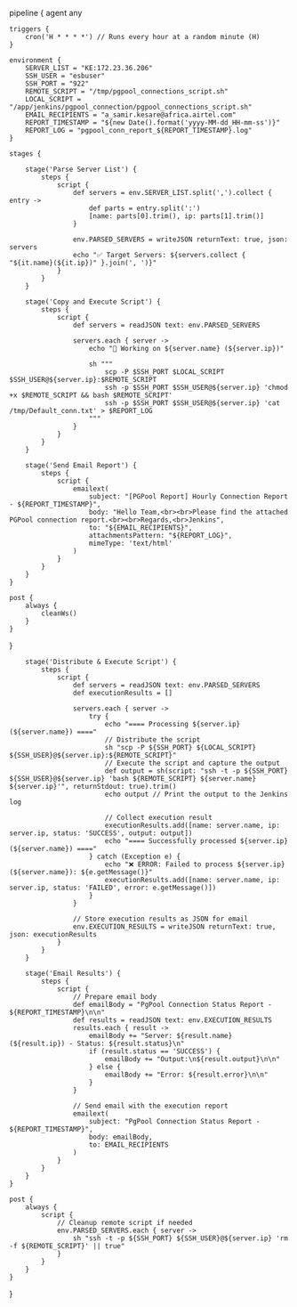 pipeline {
    agent any

    triggers {
        cron('H * * * *') // Runs every hour at a random minute (H)
    }

    environment {
        SERVER_LIST = "KE:172.23.36.206"
        SSH_USER = "esbuser"
        SSH_PORT = "922"
        REMOTE_SCRIPT = "/tmp/pgpool_connections_script.sh"
        LOCAL_SCRIPT = "/app/jenkins/pgpool_connection/pgpool_connections_script.sh"
        EMAIL_RECIPIENTS = "a_samir.kesare@africa.airtel.com"
        REPORT_TIMESTAMP = "${new Date().format('yyyy-MM-dd_HH-mm-ss')}"
        REPORT_LOG = "pgpool_conn_report_${REPORT_TIMESTAMP}.log"
    }

    stages {

        stage('Parse Server List') {
            steps {
                script {
                    def servers = env.SERVER_LIST.split(',').collect { entry ->
                        def parts = entry.split(':')
                        [name: parts[0].trim(), ip: parts[1].trim()]
                    }

                    env.PARSED_SERVERS = writeJSON returnText: true, json: servers
                    echo "✅ Target Servers: ${servers.collect { "${it.name}(${it.ip})" }.join(', ')}"
                }
            }
        }

        stage('Copy and Execute Script') {
            steps {
                script {
                    def servers = readJSON text: env.PARSED_SERVERS

                    servers.each { server ->
                        echo "🔧 Working on ${server.name} (${server.ip})"

                        sh """
                            scp -P $SSH_PORT $LOCAL_SCRIPT $SSH_USER@${server.ip}:$REMOTE_SCRIPT
                            ssh -p $SSH_PORT $SSH_USER@${server.ip} 'chmod +x $REMOTE_SCRIPT && bash $REMOTE_SCRIPT'
                            ssh -p $SSH_PORT $SSH_USER@${server.ip} 'cat /tmp/Default_conn.txt' > $REPORT_LOG
                        """
                    }
                }
            }
        }

        stage('Send Email Report') {
            steps {
                script {
                    emailext(
                        subject: "[PGPool Report] Hourly Connection Report - ${REPORT_TIMESTAMP}",
                        body: "Hello Team,<br><br>Please find the attached PGPool connection report.<br><br>Regards,<br>Jenkins",
                        to: "${EMAIL_RECIPIENTS}",
                        attachmentsPattern: "${REPORT_LOG}",
                        mimeType: 'text/html'
                    )
                }
            }
        }
    }

    post {
        always {
            cleanWs()
        }
    }
}

        stage('Distribute & Execute Script') {
            steps {
                script {
                    def servers = readJSON text: env.PARSED_SERVERS
                    def executionResults = []

                    servers.each { server ->
                        try {
                            echo "==== Processing ${server.ip} (${server.name}) ===="
                            // Distribute the script
                            sh "scp -P ${SSH_PORT} ${LOCAL_SCRIPT} ${SSH_USER}@${server.ip}:${REMOTE_SCRIPT}"
                            // Execute the script and capture the output
                            def output = sh(script: "ssh -t -p ${SSH_PORT} ${SSH_USER}@${server.ip} 'bash ${REMOTE_SCRIPT} ${server.name} ${server.ip}'", returnStdout: true).trim()
                            echo output // Print the output to the Jenkins log

                            // Collect execution result
                            executionResults.add([name: server.name, ip: server.ip, status: 'SUCCESS', output: output])
                            echo "==== Successfully processed ${server.ip} (${server.name}) ===="
                        } catch (Exception e) {
                            echo "❌ ERROR: Failed to process ${server.ip} (${server.name}): ${e.getMessage()}"
                            executionResults.add([name: server.name, ip: server.ip, status: 'FAILED', error: e.getMessage()])
                        }
                    }

                    // Store execution results as JSON for email
                    env.EXECUTION_RESULTS = writeJSON returnText: true, json: executionResults
                }
            }
        }

        stage('Email Results') {
            steps {
                script {
                    // Prepare email body
                    def emailBody = "PgPool Connection Status Report - ${REPORT_TIMESTAMP}\n\n"
                    def results = readJSON text: env.EXECUTION_RESULTS
                    results.each { result ->
                        emailBody += "Server: ${result.name} (${result.ip}) - Status: ${result.status}\n"
                        if (result.status == 'SUCCESS') {
                            emailBody += "Output:\n${result.output}\n\n"
                        } else {
                            emailBody += "Error: ${result.error}\n\n"
                        }
                    }

                    // Send email with the execution report
                    emailext(
                        subject: "PgPool Connection Status Report - ${REPORT_TIMESTAMP}",
                        body: emailBody,
                        to: EMAIL_RECIPIENTS
                    )
                }
            }
        }
    }

    post {
        always {
            script {
                // Cleanup remote script if needed
                env.PARSED_SERVERS.each { server ->
                    sh "ssh -t -p ${SSH_PORT} ${SSH_USER}@${server.ip} 'rm -f ${REMOTE_SCRIPT}' || true"
                }
            }
        }
    }
}
